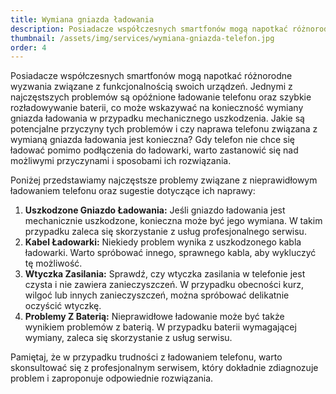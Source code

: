 ```yaml
---
title: Wymiana gniazda ładowania
description: Posiadacze współczesnych smartfonów mogą napotkać różnorodne wyzwania związane z funkcjonalnością swoich urządzeń. Jednymi z najczęstszych problemów są opóźnione ładowanie telefonu oraz szybkie rozładowywanie baterii
thumbnail: /assets/img/services/wymiana-gniazda-telefon.jpg
order: 4
---
```


Posiadacze współczesnych smartfonów mogą napotkać różnorodne wyzwania związane z funkcjonalnością swoich urządzeń. Jednymi z najczęstszych problemów są opóźnione ładowanie telefonu oraz szybkie rozładowywanie baterii, co może wskazywać na konieczność wymiany gniazda ładowania w przypadku mechanicznego uszkodzenia. Jakie są potencjalne przyczyny tych problemów i czy naprawa telefonu związana z wymianą gniazda ładowania jest konieczna?
Gdy telefon nie chce się ładować pomimo podłączenia do ładowarki, warto zastanowić się nad możliwymi przyczynami i sposobami ich rozwiązania. 

Poniżej przedstawiamy najczęstsze problemy związane z nieprawidłowym ładowaniem telefonu oraz sugestie dotyczące ich naprawy:

1. **Uszkodzone Gniazdo Ładowania:** Jeśli gniazdo ładowania jest mechanicznie uszkodzone, konieczna może być jego wymiana. W takim przypadku zaleca się skorzystanie z usług profesjonalnego serwisu.
2. **Kabel Ładowarki:** Niekiedy problem wynika z uszkodzonego kabla ładowarki. Warto spróbować innego, sprawnego kabla, aby wykluczyć tę możliwość.
3. **Wtyczka Zasilania:** Sprawdź, czy wtyczka zasilania w telefonie jest czysta i nie zawiera zanieczyszczeń. W przypadku obecności kurz, wilgoć lub innych zanieczyszczeń, można spróbować delikatnie oczyścić wtyczkę.
4. **Problemy Z Baterią:** Nieprawidłowe ładowanie może być także wynikiem problemów z baterią. W przypadku baterii wymagającej wymiany, zaleca się skorzystanie z usług serwisu.

Pamiętaj, że w przypadku trudności z ładowaniem telefonu, warto skonsultować się z profesjonalnym serwisem, który dokładnie zdiagnozuje problem i zaproponuje odpowiednie rozwiązania.
